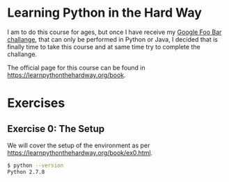 # Learning Python in the Hard Way

I am to do this course for ages, but once I have receive my [Google Foo Bar challange](https://twitter.com/Exadra37/status/790142290937442304), that can only be performed in Python or Java, 
I decided that is finally time to take this course and at same time try to complete the challange.

The official page for this course can be found in https://learnpythonthehardway.org/book.

# Exercises

## Exercise 0: The Setup

We will cover the setup of the environment as per https://learnpythonthehardway.org/book/ex0.html.

```bash
$ python --version
Python 2.7.8
```